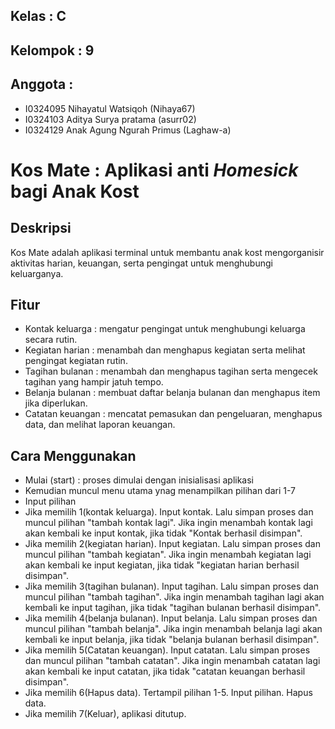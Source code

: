 ## Kelas     : C
## Kelompok  : 9
## Anggota   :
- I0324095 Nihayatul Watsiqoh (Nihaya67)
- I0324103 Aditya Surya pratama (asurr02)
- I0324129 Anak Agung Ngurah Primus (Laghaw-a)

# Kos Mate : Aplikasi anti _Homesick_ bagi Anak Kost

## Deskripsi
Kos Mate adalah aplikasi terminal untuk membantu anak kost mengorganisir aktivitas harian, keuangan, serta pengingat untuk menghubungi keluarganya.

## Fitur
- Kontak keluarga   : mengatur pengingat untuk menghubungi keluarga secara rutin.
- Kegiatan harian   : menambah dan menghapus kegiatan serta melihat pengingat kegiatan rutin.
- Tagihan bulanan   : menambah dan menghapus tagihan serta mengecek tagihan yang hampir jatuh tempo.
- Belanja bulanan   : membuat daftar belanja bulanan dan menghapus item jika diperlukan.
- Catatan keuangan  : mencatat pemasukan dan pengeluaran, menghapus data, dan melihat laporan keuangan.

## Cara Menggunakan
- Mulai (start) : proses dimulai dengan inisialisasi aplikasi
- Kemudian muncul menu utama ynag menampilkan pilihan dari 1-7
- Input pilihan
- Jika memilih 1(kontak keluarga). Input kontak. Lalu simpan proses dan muncul pilihan "tambah kontak lagi". Jika ingin menambah kontak lagi akan kembali ke input kontak, jika tidak "Kontak berhasil disimpan".
- Jika memilih 2(kegiatan harian). Input kegiatan. Lalu simpan proses dan muncul pilihan "tambah kegiatan". Jika ingin menambah kegiatan lagi akan kembali ke input kegiatan, jika tidak "kegiatan harian berhasil disimpan".
- Jika memilih 3(tagihan bulanan). Input tagihan. Lalu simpan proses dan muncul pilihan "tambah tagihan". Jika ingin menambah tagihan lagi akan kembali ke input tagihan, jika tidak "tagihan bulanan berhasil disimpan".
- Jika memilih 4(belanja bulanan). Input belanja. Lalu simpan proses dan muncul pilihan "tambah belanja". Jika ingin menambah belanja lagi akan kembali ke input belanja, jika tidak "belanja bulanan berhasil disimpan".
- Jika memilih 5(Catatan keuangan). Input catatan. Lalu simpan proses dan muncul pilihan "tambah catatan". Jika ingin menambah catatan lagi akan kembali ke input catatan, jika tidak "catatan keuangan berhasil disimpan".
- Jika memilih 6(Hapus data). Tertampil pilihan 1-5. Input pilihan. Hapus data.
- Jika memilih 7(Keluar), aplikasi ditutup.

